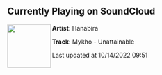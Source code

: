 ## Currently Playing on SoundCloud

[<img align="left" width="100" src="https://i1.sndcdn.com/artworks-iAc51zcf2y8zsMoK-Ski8Lw-t500x500.jpg">](https://soundcloud.com/hanabiracollective/mykho-unattainable-1?in=hanabiracollective/sets/mykho-beings-of-light-vol-1)

**Artist**: Hanabira 

**Track**: Mykho - Unattainable

Last updated at 10/14/2022 09:51
